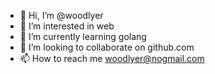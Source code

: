 - 👋 Hi, I’m @woodlyer
- 👀 I’m interested in web
- 🌱 I’m currently learning golang
- 💞️ I’m looking to collaborate on github.com
- 📫 How to reach me woodlyer@nogmail.com

<!---
woodlyer/woodlyer is a ✨ special ✨ repository because its `README.md` (this file) appears on your GitHub profile.
You can click the Preview link to take a look at your changes.
--->
